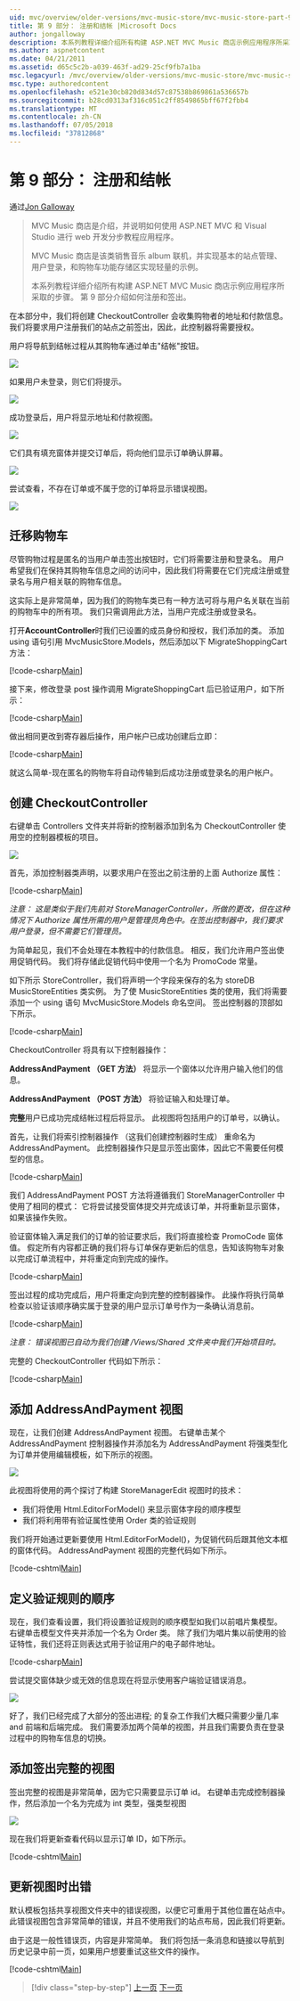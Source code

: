 ```yaml
---
uid: mvc/overview/older-versions/mvc-music-store/mvc-music-store-part-9
title: 第 9 部分： 注册和结帐 |Microsoft Docs
author: jongalloway
description: 本系列教程详细介绍所有构建 ASP.NET MVC Music 商店示例应用程序所采取的步骤。 第 9 部分介绍如何注册和签出。
ms.author: aspnetcontent
ms.date: 04/21/2011
ms.assetid: d65c5c2b-a039-463f-ad29-25cf9fb7a1ba
msc.legacyurl: /mvc/overview/older-versions/mvc-music-store/mvc-music-store-part-9
msc.type: authoredcontent
ms.openlocfilehash: e521e30cb820d834d57c87538b869861a536657b
ms.sourcegitcommit: b28cd0313af316c051c2ff8549865bff67f2fbb4
ms.translationtype: MT
ms.contentlocale: zh-CN
ms.lasthandoff: 07/05/2018
ms.locfileid: "37812868"
---
```

<a name="part-9-registration-and-checkout"></a>第 9 部分： 注册和结帐
====================
通过[Jon Galloway](https://github.com/jongalloway)

> MVC Music 商店是介绍，并说明如何使用 ASP.NET MVC 和 Visual Studio 进行 web 开发分步教程应用程序。  
>   
> MVC Music 商店是该类销售音乐 album 联机，并实现基本的站点管理、 用户登录，和购物车功能存储区实现轻量的示例。  
>   
> 本系列教程详细介绍所有构建 ASP.NET MVC Music 商店示例应用程序所采取的步骤。 第 9 部分介绍如何注册和签出。


在本部分中，我们将创建 CheckoutController 会收集购物者的地址和付款信息。 我们将要求用户注册我们的站点之前签出，因此，此控制器将需要授权。

用户将导航到结帐过程从其购物车通过单击"结帐"按钮。

![](mvc-music-store-part-9/_static/image1.jpg)

如果用户未登录，则它们将提示。

![](mvc-music-store-part-9/_static/image1.png)

成功登录后，用户将显示地址和付款视图。

![](mvc-music-store-part-9/_static/image2.png)

它们具有填充窗体并提交订单后，将向他们显示订单确认屏幕。

![](mvc-music-store-part-9/_static/image3.png)

尝试查看，不存在订单或不属于您的订单将显示错误视图。

![](mvc-music-store-part-9/_static/image4.png)

## <a name="migrating-the-shopping-cart"></a>迁移购物车

尽管购物过程是匿名的当用户单击签出按钮时，它们将需要注册和登录名。 用户希望我们在保持其购物车信息之间的访问中，因此我们将需要在它们完成注册或登录名与用户相关联的购物车信息。

这实际上是非常简单，因为我们的购物车类已有一种方法可将与用户名关联在当前的购物车中的所有项。 我们只需调用此方法，当用户完成注册或登录名。

打开**AccountController**时我们已设置的成员身份和授权，我们添加的类。 添加 using 语句引用 MvcMusicStore.Models，然后添加以下 MigrateShoppingCart 方法：

[!code-csharp[Main](mvc-music-store-part-9/samples/sample1.cs)]

接下来，修改登录 post 操作调用 MigrateShoppingCart 后已验证用户，如下所示：

[!code-csharp[Main](mvc-music-store-part-9/samples/sample2.cs)]

做出相同更改到寄存器后操作，用户帐户已成功创建后立即：

[!code-csharp[Main](mvc-music-store-part-9/samples/sample3.cs)]

就这么简单-现在匿名的购物车将自动传输到后成功注册或登录名的用户帐户。

## <a name="creating-the-checkoutcontroller"></a>创建 CheckoutController

右键单击 Controllers 文件夹并将新的控制器添加到名为 CheckoutController 使用空的控制器模板的项目。

![](mvc-music-store-part-9/_static/image5.png)

首先，添加控制器类声明，以要求用户在签出之前注册的上面 Authorize 属性：

[!code-csharp[Main](mvc-music-store-part-9/samples/sample4.cs)]

*注意： 这是类似于我们先前对 StoreManagerController，所做的更改，但在这种情况下 Authorize 属性所需的用户是管理员角色中。在签出控制器中，我们要求用户登录，但不需要它们管理员。*

为简单起见，我们不会处理在本教程中的付款信息。 相反，我们允许用户签出使用促销代码。 我们将存储此促销代码中使用一个名为 PromoCode 常量。

如下所示 StoreController，我们将声明一个字段来保存的名为 storeDB MusicStoreEntities 类实例。 为了使 MusicStoreEntities 类的使用，我们将需要添加一个 using 语句 MvcMusicStore.Models 命名空间。 签出控制器的顶部如下所示。

[!code-csharp[Main](mvc-music-store-part-9/samples/sample5.cs)]

CheckoutController 将具有以下控制器操作：

**AddressAndPayment （GET 方法）** 将显示一个窗体以允许用户输入他们的信息。

**AddressAndPayment （POST 方法）** 将验证输入和处理订单。

**完整**用户已成功完成结帐过程后将显示。 此视图将包括用户的订单号，以确认。

首先，让我们将索引控制器操作 （这我们创建控制器时生成） 重命名为 AddressAndPayment。 此控制器操作只是显示签出窗体，因此它不需要任何模型的信息。

[!code-csharp[Main](mvc-music-store-part-9/samples/sample6.cs)]

我们 AddressAndPayment POST 方法将遵循我们 StoreManagerController 中使用了相同的模式： 它将尝试接受窗体提交并完成该订单，并将重新显示窗体，如果该操作失败。

验证窗体输入满足我们的订单的验证要求后，我们将直接检查 PromoCode 窗体值。 假定所有内容都正确的我们将与订单保存更新后的信息，告知该购物车对象以完成订单流程中，并将重定向到完成的操作。

[!code-csharp[Main](mvc-music-store-part-9/samples/sample7.cs)]

签出过程的成功完成后，用户将重定向到完整的控制器操作。 此操作将执行简单检查以验证该顺序确实属于登录的用户显示订单号作为一条确认消息前。

[!code-csharp[Main](mvc-music-store-part-9/samples/sample8.cs)]

*注意： 错误视图已自动为我们创建 /Views/Shared 文件夹中我们开始项目时。*

完整的 CheckoutController 代码如下所示：

[!code-csharp[Main](mvc-music-store-part-9/samples/sample9.cs)]

## <a name="adding-the-addressandpayment-view"></a>添加 AddressAndPayment 视图

现在，让我们创建 AddressAndPayment 视图。 右键单击某个 AddressAndPayment 控制器操作并添加名为 AddressAndPayment 将强类型化为订单并使用编辑模板，如下所示的视图。

![](mvc-music-store-part-9/_static/image6.png)

此视图将使用的两个探讨了构建 StoreManagerEdit 视图时的技术：

- 我们将使用 Html.EditorForModel() 来显示窗体字段的顺序模型
- 我们将利用带有验证属性使用 Order 类的验证规则

我们将开始通过更新要使用 Html.EditorForModel()，为促销代码后跟其他文本框的窗体代码。 AddressAndPayment 视图的完整代码如下所示。

[!code-cshtml[Main](mvc-music-store-part-9/samples/sample10.cshtml)]

## <a name="defining-validation-rules-for-the-order"></a>定义验证规则的顺序

现在，我们查看设置，我们将设置验证规则的顺序模型如我们以前唱片集模型。 右键单击模型文件夹并添加一个名为 Order 类。 除了我们为唱片集以前使用的验证特性，我们还将正则表达式用于验证用户的电子邮件地址。

[!code-csharp[Main](mvc-music-store-part-9/samples/sample11.cs)]

尝试提交窗体缺少或无效的信息现在将显示使用客户端验证错误消息。

![](mvc-music-store-part-9/_static/image7.png)

好了，我们已经完成了大部分的签出进程; 的复杂工作我们大概只需要少量几率 and 前端和后端完成。 我们需要添加两个简单的视图，并且我们需要负责在登录过程中的购物车信息的切换。

## <a name="adding-the-checkout-complete-view"></a>添加签出完整的视图

签出完整的视图是非常简单，因为它只需要显示订单 id。 右键单击完成控制器操作，然后添加一个名为完成为 int 类型，强类型视图

![](mvc-music-store-part-9/_static/image8.png)

现在我们将更新查看代码以显示订单 ID，如下所示。

[!code-cshtml[Main](mvc-music-store-part-9/samples/sample12.cshtml)]

## <a name="updating-the-error-view"></a>更新视图时出错

默认模板包括共享视图文件夹中的错误视图，以便它可重用于其他位置在站点中。 此错误视图包含非常简单的错误，并且不使用我们的站点布局，因此我们将更新。

由于这是一般性错误页，内容是非常简单。 我们将包括一条消息和链接以导航到历史记录中前一页，如果用户想要重试这些文件的操作。

[!code-cshtml[Main](mvc-music-store-part-9/samples/sample13.cshtml)]


> [!div class="step-by-step"]
> [上一页](mvc-music-store-part-8.md)
> [下一页](mvc-music-store-part-10.md)
